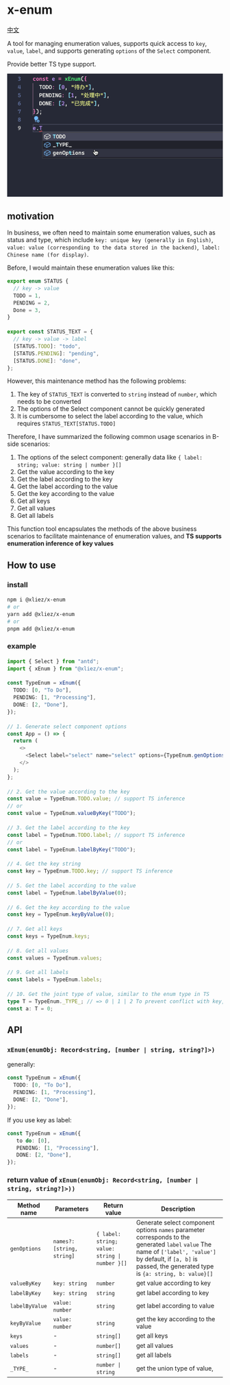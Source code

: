 # x-enum

[中文](./README.zh-CN.md)

A tool for managing enumeration values, supports quick access to `key`, `value`, `label`, and supports generating `options` of the `Select` component.

Provide better TS type support.

![sampel](./sample.gif)

## motivation

In business, we often need to maintain some enumeration values, such as status and type, which include `key: unique key (generally in English)`, `value: value (corresponding to the data stored in the backend)`,` label: Chinese name (for display)`.

Before, I would maintain these enumeration values like this:

```ts
export enum STATUS {
  // key -> value
  TODO = 1,
  PENDING = 2,
  Done = 3,
}

export const STATUS_TEXT = {
  // key -> value -> label
  [STATUS.TODO]: "todo",
  [STATUS.PENDING]: "pending",
  [STATUS.DONE]: "done",
};
```

However, this maintenance method has the following problems:

1. The key of `STATUS_TEXT` is converted to `string` instead of `number`, which needs to be converted
2. The options of the Select component cannot be quickly generated
3. It is cumbersome to select the label according to the value, which requires `STATUS_TEXT[STATUS.TODO]`

Therefore, I have summarized the following common usage scenarios in B-side scenarios:

1. The options of the select component: generally data like `{ label: string; value: string | number }[]`
2. Get the value according to the key
3. Get the label according to the key
4. Get the label according to the value
5. Get the key according to the value
6. Get all keys
7. Get all values
8. Get all labels

This function tool encapsulates the methods of the above business scenarios to facilitate maintenance of enumeration values, and **TS supports enumeration inference of key values**

## How to use

### install

```bash
npm i @xliez/x-enum
# or
yarn add @xliez/x-enum
# or
pnpm add @xliez/x-enum
```

### example

```ts
import { Select } from "antd";
import { xEnum } from "@xliez/x-enum";

const TypeEnum = xEnum({
  TODO: [0, "To Do"],
  PENDING: [1, "Processing"],
  DONE: [2, "Done"],
});

// 1. Generate select component options
const App = () => {
  return (
    <>
      <Select label="select" name="select" options={TypeEnum.genOptions()} />
    </>
  );
};

// 2. Get the value according to the key
const value = TypeEnum.TODO.value; // support TS inference
// or
const value = TypeEnum.valueByKey("TODO");

// 3. Get the label according to the key
const label = TypeEnum.TODO.label; // support TS inference
// or
const label = TypeEnum.labelByKey("TODO");

// 4. Get the key string
const key = TypeEnum.TODO.key; // support TS inference

// 5. Get the label according to the value
const label = TypeEnum.labelByValue(0);

// 6. Get the key according to the value
const key = TypeEnum.keyByValue(0);

// 7. Get all keys
const keys = TypeEnum.keys;

// 8. Get all values
const values = TypeEnum.values;

// 9. Get all labels
const labels = TypeEnum.labels;

// 10. Get the joint type of value, similar to the enum type in TS
type T = TypeEnum._TYPE_; // => 0 | 1 | 2 To prevent conflict with key, add an underscore
const a: T = 0;
```

## API

### `xEnum(enumObj: Record<string, [number | string, string?]>)`

generally:

```ts
const TypeEnum = xEnum({
  TODO: [0, "To Do"],
  PENDING: [1, "Processing"],
  DONE: [2, "Done"],
});
```

If you use key as label:

```ts
const TypeEnum = xEnum({
   to do: [0],
   PENDING: [1, "Processing"],
   DONE: [2, "Done"],
});
```

### return value of `xEnum(enumObj: Record<string, [number | string, string?]>))` 

| Method name    | Parameters                 | Return value                                   | Description                                                                                                                                                                                                          |
| -------------- | -------------------------- | ---------------------------------------------- | -------------------------------------------------------------------------------------------------------------------------------------------------------------------------------------------------------------------- |
| `genOptions`   | `names?: [string, string]` | `{ label: string; value: string \| number }[]` | Generate select component options `names` parameter corresponds to the generated `label` `value` The name of `['label', 'value']` by default, if `[a, b]` is passed, the generated type is `{a: string, b: value}[]` |
| `valueByKey`   | `key: string`              | `number`                                       | get value according to key                                                                                                                                                                                           |
| `labelByKey`   | `key: string`              | `string`                                       | get label according to key                                                                                                                                                                                           |
| `labelByValue` | `value: number`            | `string`                                       | get label according to value                                                                                                                                                                                         |
| `keyByValue`   | `value: number`            | `string`                                       | get the key according to the value                                                                                                                                                                                   |
| `keys`         | -                          | `string[]`                                     | get all keys                                                                                                                                                                                                         |
| `values`       | -                          | `number[]`                                     | get all values                                                                                                                                                                                                       |
| `labels`       | -                          | `string[]`                                     | get all labels                                                                                                                                                                                                       |
| `_TYPE_`       | -                          | `number \| string`                             | get the union type of value,                                                                                                                                                                                         |
